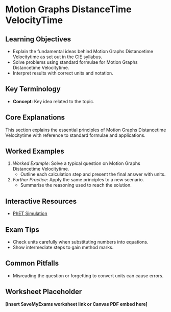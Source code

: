 # Motion Graphs DistanceTime VelocityTime

## Learning Objectives
- Explain the fundamental ideas behind Motion Graphs Distancetime Velocitytime as set out in the CIE syllabus.
- Solve problems using standard formulae for Motion Graphs Distancetime Velocitytime.
- Interpret results with correct units and notation.

## Key Terminology
- **Concept**: Key idea related to the topic.

## Core Explanations
This section explains the essential principles of Motion Graphs Distancetime Velocitytime with reference to standard formulae and applications.

## Worked Examples
1. *Worked Example*: Solve a typical question on Motion Graphs Distancetime Velocitytime.
   - Outline each calculation step and present the final answer with units.
2. *Further Practice*: Apply the same principles to a new scenario.
   - Summarise the reasoning used to reach the solution.

## Interactive Resources
- [PhET Simulation](https://phet.colorado.edu/)

## Exam Tips
- Check units carefully when substituting numbers into equations.
- Show intermediate steps to gain method marks.

## Common Pitfalls
- Misreading the question or forgetting to convert units can cause errors.

## Worksheet Placeholder
**[Insert SaveMyExams worksheet link or Canvas PDF embed here]**
